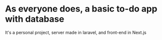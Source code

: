 # As everyone does, a basic to-do app with database

It's a personal project, server made in laravel, and front-end in Next.js
